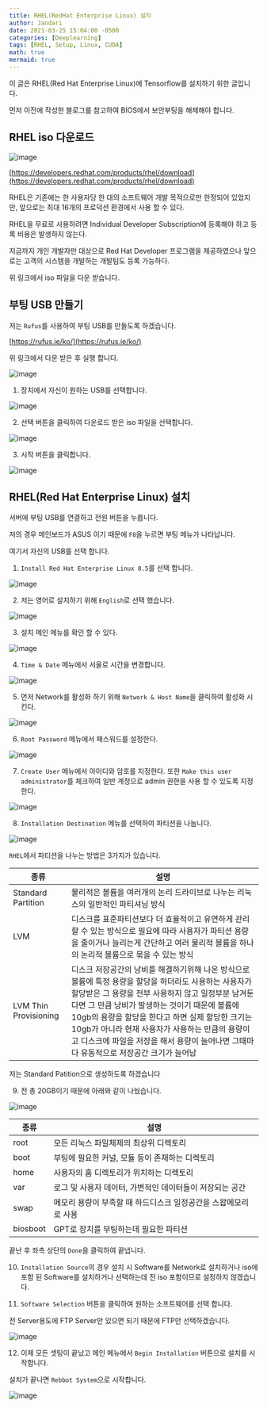 ```yaml
---
title: RHEL(RedHat Enterprise Linux) 설치
author: Jandari
date: 2021-03-25 15:04:00 -0500
categories: [Deeplearning]
tags: [RHEL, Setup, Linux, CUDA]
math: true
mermaid: true
---
```


이 글은 RHEL(Red Hat Enterprise Linux)에 Tensorflow를 설치하기 위한 글입니다.

먼저 이전에 작성한 블로그를 참고하여 BIOS에서 보안부팅을 해제해야 합니다.

## RHEL iso 다운로드

![image](/assets/img/post/2022-03-25-RHEL/1.jpg)

[https://developers.redhat.com/products/rhel/download](https://developers.redhat.com/products/rhel/download)

RHEL은 기존에는 한 사용자당 한 대의 소프트웨어 개발 목적으로만 한정되어 있었지만, 앞으로는 최대 16개의 프로덕션 환경에서 사용 할 수 있다.

RHEL을 무료로 사용하려면 Individual Developer Subscription에 등록해야 하고 등록 비용은 발생하지 않는다.

지금까지 개인 개발자만 대상으로 Red Hat Developer 프로그램을 제공하였으나 앞으로는 고객의 시스템을 개발하는 개발팀도 등록 가능하다.

위 링크에서 iso 파일을 다운 받습니다.

## 부팅 USB 만들기

저는 `Rufus`를 사용하여 부팅 USB를 만들도록 하겠습니다.

[https://rufus.ie/ko/](https://rufus.ie/ko/)

위 링크에서 다운 받은 후 실행 합니다.


![image](/assets/img/post/2022-03-25-RHEL/2.jpg)

1. 장치에서 자신이 원하는 USB를 선택합니다.


![image](/assets/img/post/2022-03-25-RHEL/3.jpg)

2. 선택 버튼을 클릭하여 다운로드 받은 iso 파일을 선택합니다.

![image](/assets/img/post/2022-03-25-RHEL/4.jpg)

3. 시작 버튼을 클릭합니다.

![image](/assets/img/post/2022-03-25-RHEL/5.jpg)

## RHEL(Red Hat Enterprise Linux) 설치

서버에 부팅 USB를 연결하고 전원 버튼을 누릅니다.

저의 경우 메인보드가 ASUS 이기 때문에 `F8`을 누르면 부팅 메뉴가 나타납니다.

여기서 자신의 USB를 선택 합니다.

1. `Install Red Hat Enterprise Linux 8.5`를 선택 합니다.

![image](/assets/img/post/2022-03-25-RHEL/6.jpg)

2. 저는 영어로 설치하기 위해 `English`로 선택 했습니다.

![image](/assets/img/post/2022-03-25-RHEL/7.jpg)

3. 설치 메인 메뉴를 확인 할 수 있다.

![image](/assets/img/post/2022-03-25-RHEL/8.jpg)

4. `Time & Date` 메뉴에서 서울로 시간을 변경합니다.

![image](/assets/img/post/2022-03-25-RHEL/9.jpg)

5. 먼저 Network를 활성화 하기 위해 `Network & Host Name`을 클릭하여 활성화 시킨다.

![image](/assets/img/post/2022-03-25-RHEL/10.jpg)

6. `Root Password` 메뉴에서 패스워드를 설정한다.

![image](/assets/img/post/2022-03-25-RHEL/11.jpg)

7. `Create User` 메뉴에서 아이디와 암호를 지정한다. 또한 `Make this user administrator`를 체크하여 일반 계정으로 admin 권한을 사용 할 수 있도록 지정한다.

![image](/assets/img/post/2022-03-25-RHEL/12.jpg)

8. `Installation Destination` 메뉴를 선택하여 파티션을 나눕니다.

![image](/assets/img/post/2022-03-25-RHEL/13.jpg)

`RHEL`에서 파티션을 나누는 방법은 3가지가 있습니다.

|종류|설명|
|-|-|
|Standard Partition|물리적은 볼륨을 여러개의 논리 드라이브로 나누는 리눅스의 일반적인 파티셔닝 방식|
|LVM|디스크를 표준파티션보다 더 효율적이고 유연하게 관리할 수 있는 방식으로 필요에 따라 사용자가 파티션 용량을 줄이거나 늘리는게 간단하고 여러 물리적 볼륨을 하나의 논리적 볼륨으로 묶을 수 있는 방식|
|LVM Thin Provisioning|디스크 저장공간의 낭비를 해결하기위해 나온 방식으로 볼륨에 특정 용량을 할당을 하더라도 사용하는 사용자가 할당받은 그 용량을 전부 사용하지 않고 일정부분 남겨둔다면 그 만큼 낭비가 발생하는 것이기 때문에 볼륨에 10gb의 용량을 할당을 한다고 하면 실제 할당한 크기는 10gb가 아니라 현재 사용자가 사용하는 만큼의 용량이고 디스크에 파일을 저장을 해서 용량이 늘어나면 그때마다 유동적으로 저장공간 크기가 늘어남|


저는 Standard Patition으로 생성하도록 하겠습니다

9. 전 총 20GB이기 때문에 아래와 같이 나눴습니다.

![image](/assets/img/post/2022-03-25-RHEL/14.jpg)


|종류|설명|
|-|-|
|root|모든 리눅스 파일체제의 최상위 디렉토리|
|boot|부팅에 필요한 커널, 모듈 등이 존재하는 디렉토리|
|home|사용자의 홈 디렉토리가 위치하는 디렉토리|
|var|로그 및 사용자 데이터, 가변적인 데이터들이 저장되는 공간|
|swap|메모리 용량이 부족할 때 하드디스크 일정공간을 스왑메모리로 사용|
|biosboot|GPT로 장치를 부팅하는데 필요한 파티션|


끝난 후 좌측 상단의 `Done`을 클릭하여 끝냅니다.


10. `Installation Source`의 경우 설치 시 Software를 Network로 설치하거나 iso에 포함 된 Software를 설치하거나 선택하는데 전 iso 포함이므로 설정하지 않겠습니다.

11. `Software Selection` 버튼을 클릭하여 원하는 소프트웨어를 선택 합니다.

전 Server용도에 FTP Server만 있으면 되기 때문에 FTP만 선택하겠습니다.

![image](/assets/img/post/2022-03-25-RHEL/15.jpg)

12. 이제 모든 셋팅이 끝났고 메인 메뉴에서 `Begin Installation` 버튼으로 설치를 시작합니다.

설치가 끝나면 `Rebbot System`으로 시작합니다.

![image](/assets/img/post/2022-03-25-RHEL/16.jpg)





